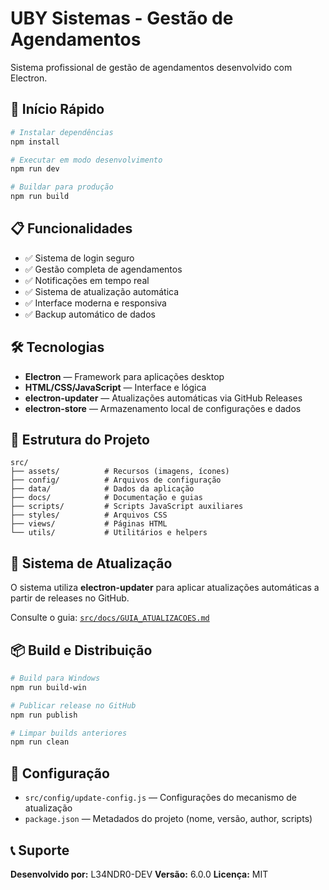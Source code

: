 # UBY Sistemas - Gestão de Agendamentos

Sistema profissional de gestão de agendamentos desenvolvido com Electron.

## 🚀 Início Rápido

```bash
# Instalar dependências
npm install

# Executar em modo desenvolvimento
npm run dev

# Buildar para produção
npm run build
```

## 📋 Funcionalidades

* ✅ Sistema de login seguro
* ✅ Gestão completa de agendamentos
* ✅ Notificações em tempo real
* ✅ Sistema de atualização automática
* ✅ Interface moderna e responsiva
* ✅ Backup automático de dados

## 🛠️ Tecnologias

* **Electron** — Framework para aplicações desktop
* **HTML/CSS/JavaScript** — Interface e lógica
* **electron-updater** — Atualizações automáticas via GitHub Releases
* **electron-store** — Armazenamento local de configurações e dados

## 📁 Estrutura do Projeto

```
src/
├── assets/          # Recursos (imagens, ícones)
├── config/          # Arquivos de configuração
├── data/            # Dados da aplicação
├── docs/            # Documentação e guias
├── scripts/         # Scripts JavaScript auxiliares
├── styles/          # Arquivos CSS
├── views/           # Páginas HTML
└── utils/           # Utilitários e helpers
```

## 🔄 Sistema de Atualização

O sistema utiliza **electron-updater** para aplicar atualizações automáticas a partir de releases no GitHub.

Consulte o guia: [`src/docs/GUIA_ATUALIZACOES.md`](src/docs/GUIA_ATUALIZACOES.md)

## 📦 Build e Distribuição

```bash
# Build para Windows
npm run build-win

# Publicar release no GitHub
npm run publish

# Limpar builds anteriores
npm run clean
```

## 🔧 Configuração

* `src/config/update-config.js` — Configurações do mecanismo de atualização
* `package.json` — Metadados do projeto (nome, versão, author, scripts)

## 📞 Suporte

**Desenvolvido por:** L34NDR0-DEV
**Versão:** 6.0.0
**Licença:** MIT
